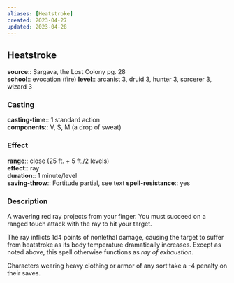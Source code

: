 ```yaml
---
aliases: [Heatstroke]
created: 2023-04-27
updated: 2023-04-28
---
```


## Heatstroke

**source**:: Sargava, the Lost Colony pg. 28  
**school**:: evocation (fire)
**level**:: arcanist 3, druid 3, hunter 3, sorcerer 3, wizard 3

### Casting

**casting-time**:: 1 standard action  
**components**:: V, S, M (a drop of sweat)

### Effect

**range**:: close (25 ft. + 5 ft./2 levels)  
**effect**:: ray  
**duration**:: 1 minute/level  
**saving-throw**:: Fortitude partial, see text
**spell-resistance**:: yes

### Description

A wavering red ray projects from your finger. You must succeed on a ranged touch attack with the ray to hit your target.  
  
The ray inflicts 1d4 points of nonlethal damage, causing the target to suffer from heatstroke as its body temperature dramatically increases. Except as noted above, this spell otherwise functions as *ray of exhaustion*.  
  
Characters wearing heavy clothing or armor of any sort take a -4 penalty on their saves.

